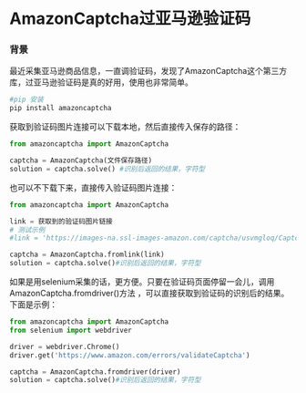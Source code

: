 # AmazonCaptcha过亚马逊验证码

### 背景

最近采集亚马逊商品信息，一直调验证码，发现了AmazonCaptcha这个第三方库，过亚马逊验证码是真的好用，使用也非常简单。

```python
#pip 安装
pip install amazoncaptcha
```

获取到验证码图片连接可以下载本地，然后直接传入保存的路径：

```python
from amazoncaptcha import AmazonCaptcha

captcha = AmazonCaptcha(文件保存路径)
solution = captcha.solve() #识别后返回的结果，字符型
```

也可以不下载下来，直接传入验证码图片连接：

```python
from amazoncaptcha import AmazonCaptcha

link = 获取到的验证码图片链接
# 测试示例
#link = 'https://images-na.ssl-images-amazon.com/captcha/usvmgloq/Captcha_kwrrnqwkph.jpg'

captcha = AmazonCaptcha.fromlink(link)
solution = captcha.solve()#识别后返回的结果，字符型
```

如果是用selenium采集的话，更方便。只要在验证码页面停留一会儿，调用AmazonCaptcha.fromdriver()方法 ，可以直接获取到验证码的识别后的结果。下面是示例：

```python
from amazoncaptcha import AmazonCaptcha
from selenium import webdriver

driver = webdriver.Chrome() 
driver.get('https://www.amazon.com/errors/validateCaptcha')

captcha = AmazonCaptcha.fromdriver(driver)
solution = captcha.solve()#识别后返回的结果，字符型
```

